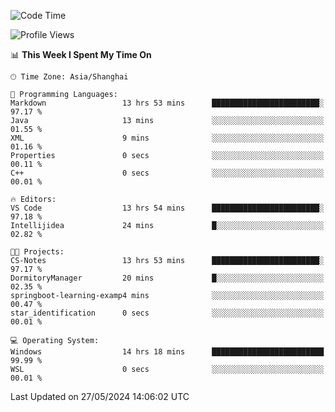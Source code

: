 <!--START_SECTION:waka-->
![Code Time](http://img.shields.io/badge/Code%20Time-1%2C719%20hrs%2012%20mins-blue)

![Profile Views](http://img.shields.io/badge/Profile%20Views-1-blue)

📊 **This Week I Spent My Time On** 

```text
🕑︎ Time Zone: Asia/Shanghai

💬 Programming Languages: 
Markdown                 13 hrs 53 mins      ████████████████████████░   97.17 % 
Java                     13 mins             ░░░░░░░░░░░░░░░░░░░░░░░░░   01.55 % 
XML                      9 mins              ░░░░░░░░░░░░░░░░░░░░░░░░░   01.16 % 
Properties               0 secs              ░░░░░░░░░░░░░░░░░░░░░░░░░   00.11 % 
C++                      0 secs              ░░░░░░░░░░░░░░░░░░░░░░░░░   00.01 % 

🔥 Editors: 
VS Code                  13 hrs 54 mins      ████████████████████████░   97.18 % 
Intellijidea             24 mins             █░░░░░░░░░░░░░░░░░░░░░░░░   02.82 % 

🐱‍💻 Projects: 
CS-Notes                 13 hrs 53 mins      ████████████████████████░   97.17 % 
DormitoryManager         20 mins             █░░░░░░░░░░░░░░░░░░░░░░░░   02.35 % 
springboot-learning-examp4 mins              ░░░░░░░░░░░░░░░░░░░░░░░░░   00.47 % 
star_identification      0 secs              ░░░░░░░░░░░░░░░░░░░░░░░░░   00.01 % 

💻 Operating System: 
Windows                  14 hrs 18 mins      █████████████████████████   99.99 % 
WSL                      0 secs              ░░░░░░░░░░░░░░░░░░░░░░░░░   00.01 % 
```


 Last Updated on 27/05/2024 14:06:02 UTC
<!--END_SECTION:waka-->